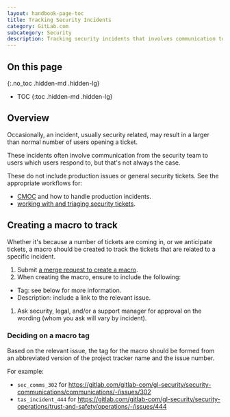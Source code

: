 ```yaml
---
layout: handbook-page-toc
title: Tracking Security Incidents
category: GitLab.com
subcategory: Security
description: Tracking security incidents that involves communication to or from Support.
---
```


## On this page
{:.no_toc .hidden-md .hidden-lg}

- TOC
{:toc .hidden-md .hidden-lg}

## Overview

Occasionally, an incident, usually security related, may result in a larger than normal number of users opening a ticket.

These incidents often involve communication from the security team to users which users respond to, but that's not always the case.

These do not include production issues or general security tickets. See the appropriate workflows for:

- [CMOC](cmoc_workflows.html) and how to handle production incidents.
- [working with and triaging security tickets](working-on-tickets.html).

## Creating a macro to track

Whether it's because a number of tickets are coming in, or we anticipate tickets,
a macro should be created to track the tickets that are related to a specific incident.

1. Submit [a merge request to create a macro](https://gitlab.com/gitlab-com/support/support-ops/zendesk-global/macros).
1. When creating the macro, ensure to include the following:
  - Tag: see below for more information.
  - Description: include a link to the relevant issue.
1. Ask security, legal, and/or a support manager for approval on the wording (whom you ask will vary by incident).

### Deciding on a macro tag

Based on the relevant issue, the tag for the macro should be formed from an abbreviated version of the project tracker name and the issue number.

For example:

- `sec_comms_302` for https://gitlab.com/gitlab-com/gl-security/security-communications/communications/-/issues/302
- `tas_incident_444` for https://gitlab.com/gitlab-com/gl-security/security-operations/trust-and-safety/operations/-/issues/444
